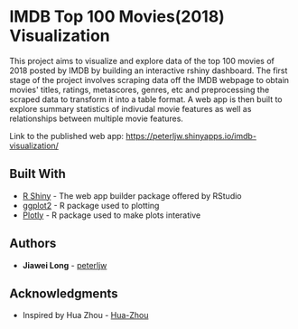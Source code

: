 # IMDB Top 100 Movies(2018) Visualization

This project aims to visualize and explore data of the top 100 movies of 2018 posted by IMDB by building an interactive rshiny dashboard. The first stage of the project involves scraping data off the IMDB webpage to obtain movies' titles, ratings, metascores, genres, etc and preprocessing the scraped data to transform it into a table format. A web app is then built to explore summary statistics of indivudal movie features as well as relationships between multiple movie features.

Link to the published web app: https://peterljw.shinyapps.io/imdb-visualization/

## Built With

* [R Shiny](https://shiny.rstudio.com/) - The web app builder package offered by RStudio
* [ggplot2](https://ggplot2.tidyverse.org/) - R package used to plotting
* [Plotly](https://plot.ly/r/) - R package used to make plots interative

## Authors

* **Jiawei Long** - [peterljw](https://github.com/peterljw)

## Acknowledgments
* Inspired by Hua Zhou - [Hua-Zhou](https://github.com/Hua-Zhou)
